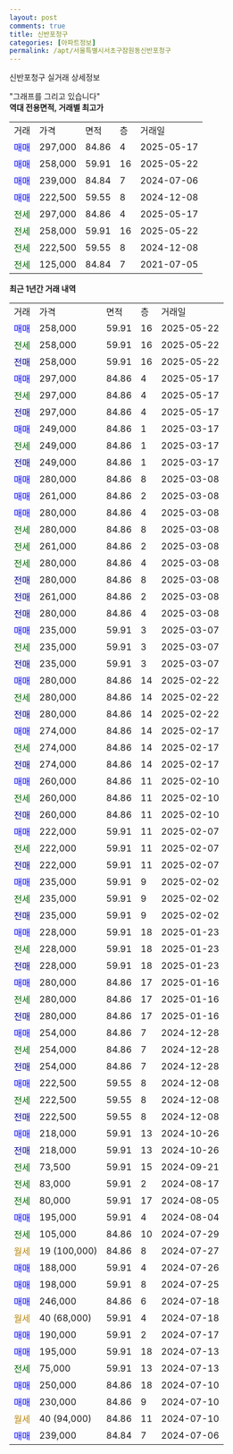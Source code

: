 ```yaml
---
layout: post
comments: true
title: 신반포청구
categories: [아파트정보]
permalink: /apt/서울특별시서초구잠원동신반포청구
---
```


신반포청구 실거래 상세정보

<script type="text/javascript">
  google.charts.load('current', {'packages':['line', 'corechart']});
  google.charts.setOnLoadCallback(drawChart);

  function drawChart() {
    var data = new google.visualization.DataTable();
    data.addColumn('date', '거래일');
    data.addColumn('number', "매매");
    data.addColumn('number', "전세");
    data.addColumn('number', "전매");

    data.addRows([[new Date(Date.parse("2025-05-22")), 258000, null, null], [new Date(Date.parse("2025-05-22")), null, 258000, null], [new Date(Date.parse("2025-05-22")), null, null, 258000], [new Date(Date.parse("2025-05-17")), 297000, null, null], [new Date(Date.parse("2025-05-17")), null, 297000, null], [new Date(Date.parse("2025-05-17")), null, null, 297000], [new Date(Date.parse("2025-03-17")), 249000, null, null], [new Date(Date.parse("2025-03-17")), null, 249000, null], [new Date(Date.parse("2025-03-17")), null, null, 249000], [new Date(Date.parse("2025-03-08")), 280000, null, null], [new Date(Date.parse("2025-03-08")), 261000, null, null], [new Date(Date.parse("2025-03-08")), 280000, null, null], [new Date(Date.parse("2025-03-08")), null, 280000, null], [new Date(Date.parse("2025-03-08")), null, 261000, null], [new Date(Date.parse("2025-03-08")), null, 280000, null], [new Date(Date.parse("2025-03-08")), null, null, 280000], [new Date(Date.parse("2025-03-08")), null, null, 261000], [new Date(Date.parse("2025-03-08")), null, null, 280000], [new Date(Date.parse("2025-03-07")), 235000, null, null], [new Date(Date.parse("2025-03-07")), null, 235000, null], [new Date(Date.parse("2025-03-07")), null, null, 235000], [new Date(Date.parse("2025-02-22")), 280000, null, null], [new Date(Date.parse("2025-02-22")), null, 280000, null], [new Date(Date.parse("2025-02-22")), null, null, 280000], [new Date(Date.parse("2025-02-17")), 274000, null, null], [new Date(Date.parse("2025-02-17")), null, 274000, null], [new Date(Date.parse("2025-02-17")), null, null, 274000], [new Date(Date.parse("2025-02-10")), 260000, null, null], [new Date(Date.parse("2025-02-10")), null, 260000, null], [new Date(Date.parse("2025-02-10")), null, null, 260000], [new Date(Date.parse("2025-02-07")), 222000, null, null], [new Date(Date.parse("2025-02-07")), null, 222000, null], [new Date(Date.parse("2025-02-07")), null, null, 222000], [new Date(Date.parse("2025-02-02")), 235000, null, null], [new Date(Date.parse("2025-02-02")), null, 235000, null], [new Date(Date.parse("2025-02-02")), null, null, 235000], [new Date(Date.parse("2025-01-23")), 228000, null, null], [new Date(Date.parse("2025-01-23")), null, 228000, null], [new Date(Date.parse("2025-01-23")), null, null, 228000], [new Date(Date.parse("2025-01-16")), 280000, null, null], [new Date(Date.parse("2025-01-16")), null, 280000, null], [new Date(Date.parse("2025-01-16")), null, null, 280000], [new Date(Date.parse("2024-12-28")), 254000, null, null], [new Date(Date.parse("2024-12-28")), null, 254000, null], [new Date(Date.parse("2024-12-28")), null, null, 254000], [new Date(Date.parse("2024-12-08")), 222500, null, null], [new Date(Date.parse("2024-12-08")), null, 222500, null], [new Date(Date.parse("2024-12-08")), null, null, 222500], [new Date(Date.parse("2024-10-26")), 218000, null, null], [new Date(Date.parse("2024-10-26")), null, null, 218000], [new Date(Date.parse("2024-09-21")), null, 73500, null], [new Date(Date.parse("2024-08-17")), null, 83000, null], [new Date(Date.parse("2024-08-05")), null, 80000, null], [new Date(Date.parse("2024-08-04")), 195000, null, null], [new Date(Date.parse("2024-07-29")), null, 105000, null], [new Date(Date.parse("2024-07-27")), null, null, null], [new Date(Date.parse("2024-07-26")), 188000, null, null], [new Date(Date.parse("2024-07-25")), 198000, null, null], [new Date(Date.parse("2024-07-18")), 246000, null, null], [new Date(Date.parse("2024-07-18")), null, null, null], [new Date(Date.parse("2024-07-17")), 190000, null, null], [new Date(Date.parse("2024-07-13")), 195000, null, null], [new Date(Date.parse("2024-07-13")), null, 75000, null], [new Date(Date.parse("2024-07-10")), 250000, null, null], [new Date(Date.parse("2024-07-10")), 230000, null, null], [new Date(Date.parse("2024-07-10")), null, null, null], [new Date(Date.parse("2024-07-06")), 239000, null, null]]);

    var options = {
      hAxis: {
        format: 'yyyy/MM/dd'
      },    
      lineWidth: 0,
      pointsVisible: true,    
      title: '최근 1년간 유형별 실거래가 분포',
      legend: { position: 'bottom' }
    };

    var formatter = new google.visualization.NumberFormat({pattern:'###,###'} );
    formatter.format(data, 1);
    formatter.format(data, 2);
    
    setTimeout(function() {
        var chart = new google.visualization.LineChart(document.getElementById('columnchart_material'));
        chart.draw(data, (options));
        document.getElementById('loading').style.display = 'none';
    }, 200);
  }
</script>


<div id="loading" style="z-index:20; display: block; margin-left: 0px">"그래프를 그리고 있습니다"</div>
<div id="columnchart_material" style="width: 95%; margin-left: 0px; display: block"></div>
<!-- contents start -->
<b>역대 전용면적, 거래별 최고가</b>
<table class="sortable">
    <tr>
      <td>거래</td>
      <td>가격</td>
      <td>면적</td>
      <td>층</td>
      <td>거래일</td>
    </tr>
        <tr>
          <td><a style="color: blue">매매</a></td>
          <td>297,000</td>
          <td>84.86</td>
          <td>4</td>
          <td>2025-05-17</td>
        </tr>            <tr>
          <td><a style="color: blue">매매</a></td>
          <td>258,000</td>
          <td>59.91</td>
          <td>16</td>
          <td>2025-05-22</td>
        </tr>            <tr>
          <td><a style="color: blue">매매</a></td>
          <td>239,000</td>
          <td>84.84</td>
          <td>7</td>
          <td>2024-07-06</td>
        </tr>            <tr>
          <td><a style="color: blue">매매</a></td>
          <td>222,500</td>
          <td>59.55</td>
          <td>8</td>
          <td>2024-12-08</td>
        </tr>        
        <tr>
              <td><a style="color: darkgreen">전세</a></td>
              <td>297,000</td>
              <td>84.86</td>
              <td>4</td>
              <td>2025-05-17</td>
            </tr>            <tr>
              <td><a style="color: darkgreen">전세</a></td>
              <td>258,000</td>
              <td>59.91</td>
              <td>16</td>
              <td>2025-05-22</td>
            </tr>            <tr>
              <td><a style="color: darkgreen">전세</a></td>
              <td>222,500</td>
              <td>59.55</td>
              <td>8</td>
              <td>2024-12-08</td>
            </tr>            <tr>
              <td><a style="color: darkgreen">전세</a></td>
              <td>125,000</td>
              <td>84.84</td>
              <td>7</td>
              <td>2021-07-05</td>
            </tr>        
    
</table>

<b>최근 1년간 거래 내역</b>

<table class="sortable">
    <tr>
      <td>거래</td>
      <td>가격</td>
      <td>면적</td>
      <td>층</td>
      <td>거래일</td>
    </tr>
    <tr>
      <td><a style="color: blue">매매</a></td>
      <td>258,000</td>
      <td>59.91</td>
      <td>16</td>
      <td>2025-05-22</td>
    </tr>          <tr>
      <td><a style="color: darkgreen">전세</a></td>
      <td>258,000</td>
      <td>59.91</td>
      <td>16</td>
      <td>2025-05-22</td>
    </tr>          <tr>
      <td><a style="color: darkblue">전매</a></td>
      <td>258,000</td>
      <td>59.91</td>
      <td>16</td>
      <td>2025-05-22</td>
    </tr>          <tr>
      <td><a style="color: blue">매매</a></td>
      <td>297,000</td>
      <td>84.86</td>
      <td>4</td>
      <td>2025-05-17</td>
    </tr>          <tr>
      <td><a style="color: darkgreen">전세</a></td>
      <td>297,000</td>
      <td>84.86</td>
      <td>4</td>
      <td>2025-05-17</td>
    </tr>          <tr>
      <td><a style="color: darkblue">전매</a></td>
      <td>297,000</td>
      <td>84.86</td>
      <td>4</td>
      <td>2025-05-17</td>
    </tr>          <tr>
      <td><a style="color: blue">매매</a></td>
      <td>249,000</td>
      <td>84.86</td>
      <td>1</td>
      <td>2025-03-17</td>
    </tr>          <tr>
      <td><a style="color: darkgreen">전세</a></td>
      <td>249,000</td>
      <td>84.86</td>
      <td>1</td>
      <td>2025-03-17</td>
    </tr>          <tr>
      <td><a style="color: darkblue">전매</a></td>
      <td>249,000</td>
      <td>84.86</td>
      <td>1</td>
      <td>2025-03-17</td>
    </tr>          <tr>
      <td><a style="color: blue">매매</a></td>
      <td>280,000</td>
      <td>84.86</td>
      <td>8</td>
      <td>2025-03-08</td>
    </tr>          <tr>
      <td><a style="color: blue">매매</a></td>
      <td>261,000</td>
      <td>84.86</td>
      <td>2</td>
      <td>2025-03-08</td>
    </tr>          <tr>
      <td><a style="color: blue">매매</a></td>
      <td>280,000</td>
      <td>84.86</td>
      <td>4</td>
      <td>2025-03-08</td>
    </tr>          <tr>
      <td><a style="color: darkgreen">전세</a></td>
      <td>280,000</td>
      <td>84.86</td>
      <td>8</td>
      <td>2025-03-08</td>
    </tr>          <tr>
      <td><a style="color: darkgreen">전세</a></td>
      <td>261,000</td>
      <td>84.86</td>
      <td>2</td>
      <td>2025-03-08</td>
    </tr>          <tr>
      <td><a style="color: darkgreen">전세</a></td>
      <td>280,000</td>
      <td>84.86</td>
      <td>4</td>
      <td>2025-03-08</td>
    </tr>          <tr>
      <td><a style="color: darkblue">전매</a></td>
      <td>280,000</td>
      <td>84.86</td>
      <td>8</td>
      <td>2025-03-08</td>
    </tr>          <tr>
      <td><a style="color: darkblue">전매</a></td>
      <td>261,000</td>
      <td>84.86</td>
      <td>2</td>
      <td>2025-03-08</td>
    </tr>          <tr>
      <td><a style="color: darkblue">전매</a></td>
      <td>280,000</td>
      <td>84.86</td>
      <td>4</td>
      <td>2025-03-08</td>
    </tr>          <tr>
      <td><a style="color: blue">매매</a></td>
      <td>235,000</td>
      <td>59.91</td>
      <td>3</td>
      <td>2025-03-07</td>
    </tr>          <tr>
      <td><a style="color: darkgreen">전세</a></td>
      <td>235,000</td>
      <td>59.91</td>
      <td>3</td>
      <td>2025-03-07</td>
    </tr>          <tr>
      <td><a style="color: darkblue">전매</a></td>
      <td>235,000</td>
      <td>59.91</td>
      <td>3</td>
      <td>2025-03-07</td>
    </tr>          <tr>
      <td><a style="color: blue">매매</a></td>
      <td>280,000</td>
      <td>84.86</td>
      <td>14</td>
      <td>2025-02-22</td>
    </tr>          <tr>
      <td><a style="color: darkgreen">전세</a></td>
      <td>280,000</td>
      <td>84.86</td>
      <td>14</td>
      <td>2025-02-22</td>
    </tr>          <tr>
      <td><a style="color: darkblue">전매</a></td>
      <td>280,000</td>
      <td>84.86</td>
      <td>14</td>
      <td>2025-02-22</td>
    </tr>          <tr>
      <td><a style="color: blue">매매</a></td>
      <td>274,000</td>
      <td>84.86</td>
      <td>14</td>
      <td>2025-02-17</td>
    </tr>          <tr>
      <td><a style="color: darkgreen">전세</a></td>
      <td>274,000</td>
      <td>84.86</td>
      <td>14</td>
      <td>2025-02-17</td>
    </tr>          <tr>
      <td><a style="color: darkblue">전매</a></td>
      <td>274,000</td>
      <td>84.86</td>
      <td>14</td>
      <td>2025-02-17</td>
    </tr>          <tr>
      <td><a style="color: blue">매매</a></td>
      <td>260,000</td>
      <td>84.86</td>
      <td>11</td>
      <td>2025-02-10</td>
    </tr>          <tr>
      <td><a style="color: darkgreen">전세</a></td>
      <td>260,000</td>
      <td>84.86</td>
      <td>11</td>
      <td>2025-02-10</td>
    </tr>          <tr>
      <td><a style="color: darkblue">전매</a></td>
      <td>260,000</td>
      <td>84.86</td>
      <td>11</td>
      <td>2025-02-10</td>
    </tr>          <tr>
      <td><a style="color: blue">매매</a></td>
      <td>222,000</td>
      <td>59.91</td>
      <td>11</td>
      <td>2025-02-07</td>
    </tr>          <tr>
      <td><a style="color: darkgreen">전세</a></td>
      <td>222,000</td>
      <td>59.91</td>
      <td>11</td>
      <td>2025-02-07</td>
    </tr>          <tr>
      <td><a style="color: darkblue">전매</a></td>
      <td>222,000</td>
      <td>59.91</td>
      <td>11</td>
      <td>2025-02-07</td>
    </tr>          <tr>
      <td><a style="color: blue">매매</a></td>
      <td>235,000</td>
      <td>59.91</td>
      <td>9</td>
      <td>2025-02-02</td>
    </tr>          <tr>
      <td><a style="color: darkgreen">전세</a></td>
      <td>235,000</td>
      <td>59.91</td>
      <td>9</td>
      <td>2025-02-02</td>
    </tr>          <tr>
      <td><a style="color: darkblue">전매</a></td>
      <td>235,000</td>
      <td>59.91</td>
      <td>9</td>
      <td>2025-02-02</td>
    </tr>          <tr>
      <td><a style="color: blue">매매</a></td>
      <td>228,000</td>
      <td>59.91</td>
      <td>18</td>
      <td>2025-01-23</td>
    </tr>          <tr>
      <td><a style="color: darkgreen">전세</a></td>
      <td>228,000</td>
      <td>59.91</td>
      <td>18</td>
      <td>2025-01-23</td>
    </tr>          <tr>
      <td><a style="color: darkblue">전매</a></td>
      <td>228,000</td>
      <td>59.91</td>
      <td>18</td>
      <td>2025-01-23</td>
    </tr>          <tr>
      <td><a style="color: blue">매매</a></td>
      <td>280,000</td>
      <td>84.86</td>
      <td>17</td>
      <td>2025-01-16</td>
    </tr>          <tr>
      <td><a style="color: darkgreen">전세</a></td>
      <td>280,000</td>
      <td>84.86</td>
      <td>17</td>
      <td>2025-01-16</td>
    </tr>          <tr>
      <td><a style="color: darkblue">전매</a></td>
      <td>280,000</td>
      <td>84.86</td>
      <td>17</td>
      <td>2025-01-16</td>
    </tr>          <tr>
      <td><a style="color: blue">매매</a></td>
      <td>254,000</td>
      <td>84.86</td>
      <td>7</td>
      <td>2024-12-28</td>
    </tr>          <tr>
      <td><a style="color: darkgreen">전세</a></td>
      <td>254,000</td>
      <td>84.86</td>
      <td>7</td>
      <td>2024-12-28</td>
    </tr>          <tr>
      <td><a style="color: darkblue">전매</a></td>
      <td>254,000</td>
      <td>84.86</td>
      <td>7</td>
      <td>2024-12-28</td>
    </tr>          <tr>
      <td><a style="color: blue">매매</a></td>
      <td>222,500</td>
      <td>59.55</td>
      <td>8</td>
      <td>2024-12-08</td>
    </tr>          <tr>
      <td><a style="color: darkgreen">전세</a></td>
      <td>222,500</td>
      <td>59.55</td>
      <td>8</td>
      <td>2024-12-08</td>
    </tr>          <tr>
      <td><a style="color: darkblue">전매</a></td>
      <td>222,500</td>
      <td>59.55</td>
      <td>8</td>
      <td>2024-12-08</td>
    </tr>          <tr>
      <td><a style="color: blue">매매</a></td>
      <td>218,000</td>
      <td>59.91</td>
      <td>13</td>
      <td>2024-10-26</td>
    </tr>          <tr>
      <td><a style="color: darkblue">전매</a></td>
      <td>218,000</td>
      <td>59.91</td>
      <td>13</td>
      <td>2024-10-26</td>
    </tr>          <tr>
      <td><a style="color: darkgreen">전세</a></td>
      <td>73,500</td>
      <td>59.91</td>
      <td>15</td>
      <td>2024-09-21</td>
    </tr>          <tr>
      <td><a style="color: darkgreen">전세</a></td>
      <td>83,000</td>
      <td>59.91</td>
      <td>2</td>
      <td>2024-08-17</td>
    </tr>          <tr>
      <td><a style="color: darkgreen">전세</a></td>
      <td>80,000</td>
      <td>59.91</td>
      <td>17</td>
      <td>2024-08-05</td>
    </tr>          <tr>
      <td><a style="color: blue">매매</a></td>
      <td>195,000</td>
      <td>59.91</td>
      <td>4</td>
      <td>2024-08-04</td>
    </tr>          <tr>
      <td><a style="color: darkgreen">전세</a></td>
      <td>105,000</td>
      <td>84.86</td>
      <td>10</td>
      <td>2024-07-29</td>
    </tr>          <tr>
      <td><a style="color: darkgoldenrod">월세</a></td>
      <td>19 (100,000)</td>
      <td>84.86</td>
      <td>8</td>
      <td>2024-07-27</td>
    </tr>          <tr>
      <td><a style="color: blue">매매</a></td>
      <td>188,000</td>
      <td>59.91</td>
      <td>4</td>
      <td>2024-07-26</td>
    </tr>          <tr>
      <td><a style="color: blue">매매</a></td>
      <td>198,000</td>
      <td>59.91</td>
      <td>8</td>
      <td>2024-07-25</td>
    </tr>          <tr>
      <td><a style="color: blue">매매</a></td>
      <td>246,000</td>
      <td>84.86</td>
      <td>6</td>
      <td>2024-07-18</td>
    </tr>          <tr>
      <td><a style="color: darkgoldenrod">월세</a></td>
      <td>40 (68,000)</td>
      <td>59.91</td>
      <td>4</td>
      <td>2024-07-18</td>
    </tr>          <tr>
      <td><a style="color: blue">매매</a></td>
      <td>190,000</td>
      <td>59.91</td>
      <td>2</td>
      <td>2024-07-17</td>
    </tr>          <tr>
      <td><a style="color: blue">매매</a></td>
      <td>195,000</td>
      <td>59.91</td>
      <td>18</td>
      <td>2024-07-13</td>
    </tr>          <tr>
      <td><a style="color: darkgreen">전세</a></td>
      <td>75,000</td>
      <td>59.91</td>
      <td>13</td>
      <td>2024-07-13</td>
    </tr>          <tr>
      <td><a style="color: blue">매매</a></td>
      <td>250,000</td>
      <td>84.86</td>
      <td>18</td>
      <td>2024-07-10</td>
    </tr>          <tr>
      <td><a style="color: blue">매매</a></td>
      <td>230,000</td>
      <td>84.86</td>
      <td>9</td>
      <td>2024-07-10</td>
    </tr>          <tr>
      <td><a style="color: darkgoldenrod">월세</a></td>
      <td>40 (94,000)</td>
      <td>84.86</td>
      <td>11</td>
      <td>2024-07-10</td>
    </tr>          <tr>
      <td><a style="color: blue">매매</a></td>
      <td>239,000</td>
      <td>84.84</td>
      <td>7</td>
      <td>2024-07-06</td>
    </tr>      </table>
<!-- contents end -->    

